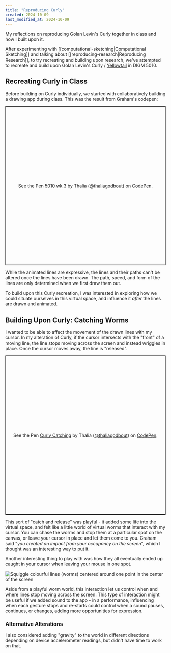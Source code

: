 ```yaml
---
title: "Reproducing Curly"
created: 2024-10-09
last_modified_at: 2024-10-09
---
```


<div class="overview">
My reflections on reproducing Golan Levin's Curly together in class and how I built upon it.
</div>

After experimenting with [[computational-sketching|Computational Sketching]] and talking about [[reproducing-research|Reproducing Research]], to try recreating and building upon research, we've attempted to recreate and build upon Golan Levin's Curly / [Yellowtail](http://www.flong.com/archive/projects/yellowtail/index.html) in DIGM 5010.

## Recreating Curly in Class

Before building on Curly individually, we started with collaboratively building a drawing app during class. This was the result from Graham's codepen:

<p class="codepen" data-height="500" data-default-tab="js,result" data-slug-hash="jOgVwYw" data-pen-title="5010 wk 3" data-user="thaliagodbout" style="height: 500px; box-sizing: border-box; display: flex; align-items: center; justify-content: center; border: 2px solid; margin: 1em 0; padding: 1em;">
  <span>See the Pen <a href="https://codepen.io/thaliagodbout/pen/jOgVwYw">
  5010 wk 3</a> by Thalia (<a href="https://codepen.io/thaliagodbout">@thaliagodbout</a>)
  on <a href="https://codepen.io">CodePen</a>.</span>
</p>
<script async src="https://cpwebassets.codepen.io/assets/embed/ei.js"></script>

While the animated lines are expressive, the lines and their paths can't be altered once the lines have been drawn. The path, speed, and form of the lines are only determined when we first draw them out.

To build upon this Curly recreation, I was interested in exploring how we could situate ourselves in this virtual space, and influence it *after* the lines are drawn and animated.

## Building Upon Curly: Catching Worms

I wanted to be able to affect the movement of the drawn lines with my cursor. In my alteration of Curly, if the cursor intersects with the "front" of a moving line, the line stops moving across the screen and instead wriggles in place. Once the cursor moves away, the line is "released".

<p class="codepen" data-height="500" data-default-tab="js,result" data-slug-hash="wvVGBWO" data-pen-title="Curly Catching" data-user="thaliagodbout" style="height: 500px; box-sizing: border-box; display: flex; align-items: center; justify-content: center; border: 2px solid; margin: 1em 0; padding: 1em;">
  <span>See the Pen <a href="https://codepen.io/thaliagodbout/pen/wvVGBWO">
  Curly Catching</a> by Thalia (<a href="https://codepen.io/thaliagodbout">@thaliagodbout</a>)
  on <a href="https://codepen.io">CodePen</a>.</span>
</p>
<script async src="https://cpwebassets.codepen.io/assets/embed/ei.js"></script>

This sort of "catch and release" was playful - it added some life into the virtual space, and felt like a little world of virtual worms that interact with my cursor. You can chase the worms and stop them at a particular spot on the canvas, or leave your cursor in place and let them come to you. Graham said "*you created an impact from your occupancy on the screen*", which I thought was an interesting way to put it.

Another interesting thing to play with was how they all eventually ended up caught in your cursor when leaving your mouse in one spot.

<img alt="Squiggle colourful lines (worms) centered around one point in the center of the screen" src="{{site.baseurl}}/assets/trapped-worms.png">

Aside from a playful worm world, this interaction let us control when and where lines stop moving across the screen. This type of interaction might be useful if we added sound to the app - in a performance, influencing when each gesture stops and re-starts could control when a sound pauses, continues, or changes, adding more opportunities for expression.

### Alternative Alterations

I also considered adding "gravity" to the world in different directions depending on device accelerometer readings, but didn't have time to work on that.